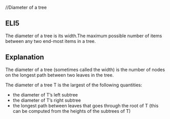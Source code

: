 //Diameter of a tree
## ELI5
The diameter of a tree is its width.The maximum possible number of items between any two end-most items in a tree.

## Explanation
The diameter of a tree (sometimes called the width) is the number of nodes on the longest path between two leaves in the tree.

The diameter of a tree T is the largest of the following quantities:

* the diameter of T’s left subtree
* the diameter of T’s right subtree
* the longest path between leaves that goes through the root of T (this can be computed from the heights of the subtrees of T)
